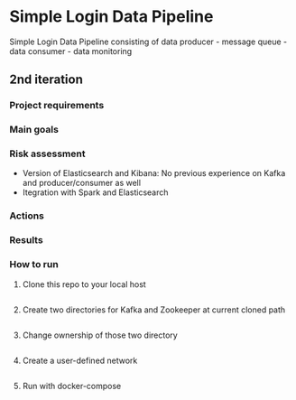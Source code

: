 # Simple Login Data Pipeline
Simple Login Data Pipeline consisting of 
data producer - message queue - data consumer - data monitoring


## 2nd iteration 
### Project requirements
### Main goals
### Risk assessment
- Version of Elasticsearch and Kibana: No previous experience on Kafka and producer/consumer as well
- Itegration with Spark and Elasticsearch

### Actions
### Results
### How to run
1. Clone this repo to your local host
```Shell
```

2. Create two directories for Kafka and Zookeeper at current cloned path
```Shell
```

3. Change ownership of those two directory
```Shell
```

4. Create a user-defined network 
```Shell
```

5. Run with docker-compose
```Shell
```
